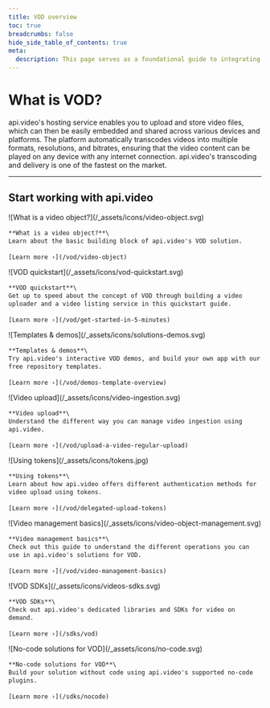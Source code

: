 ```yaml
---
title: VOD overview
toc: true
breadcrumbs: false
hide_side_table_of_contents: true
meta:
  description: This page serves as a foundational guide to integrating api.video's solutions for video on demand (VOD).
---
```


<div class="section-header">

# What is <span style="color: var(--accent-10)">VOD</span>?

  api.video's hosting service enables you to upload and store video files, which can then be easily embedded and shared across various devices and platforms. The platform automatically transcodes videos into multiple formats, resolutions, and bitrates, ensuring that the video content can be played on any device with any internet connection. api.video's transcoding and delivery is one of the fastest on the market.

</div>

---

## Start working with api.video

<Grid cols="2" gap="3">
<Card pad="3">
    ![What is a video object?](/_assets/icons/video-object.svg)

    **What is a video object?**\
    Learn about the basic building block of api.video's VOD solution.

    [Learn more ›](/vod/video-object)
</Card>
<Card pad="3">
    ![VOD quickstart](/_assets/icons/vod-quickstart.svg)

    **VOD quickstart**\
    Get up to speed about the concept of VOD through building a video uploader and a video listing service in this quickstart guide.

    [Learn more ›](/vod/get-started-in-5-minutes)
</Card>
<Card pad="3">
    ![Templates & demos](/_assets/icons/solutions-demos.svg)

    **Templates & demos**\
    Try api.video's interactive VOD demos, and build your own app with our free repository templates.

    [Learn more ›](/vod/demos-template-overview)
</Card>
<Card pad="3">
    ![Video upload](/_assets/icons/video-ingestion.svg)

    **Video upload**\
    Understand the different way you can manage video ingestion using api.video.

    [Learn more ›](/vod/upload-a-video-regular-upload)
</Card>
<Card pad="3">
    ![Using tokens](/_assets/icons/tokens.jpg)

    **Using tokens**\
    Learn about how api.video offers different authentication methods for video upload using tokens.

    [Learn more ›](/vod/delegated-upload-tokens)
</Card>
<Card pad="3">
    ![Video management basics](/_assets/icons/video-object-management.svg)

    **Video management basics**\
    Check out this guide to understand the different operations you can use in api.video's solutions for VOD.

    [Learn more ›](/vod/video-management-basics)
</Card>
<Card pad="3">
    ![VOD SDKs](/_assets/icons/videos-sdks.svg)

    **VOD SDKs**\
    Check out api.video's dedicated libraries and SDKs for video on demand.

    [Learn more ›](/sdks/vod)
</Card>
<Card pad="3">
    ![No-code solutions for VOD](/_assets/icons/no-code.svg)

    **No-code solutions for VOD**\
    Build your solution without code using api.video's supported no-code plugins.

    [Learn more ›](/sdks/nocode)
</Card>
</Grid>